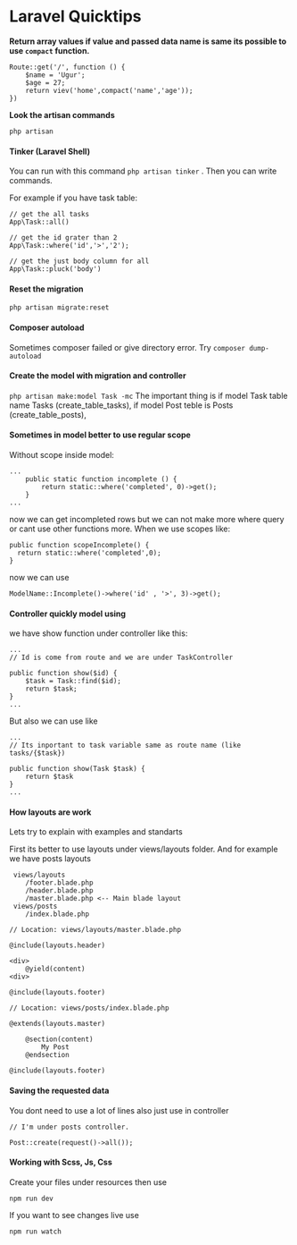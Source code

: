 # Laravel Quicktips

**Return array values if value and passed data name is same its possible to use `compact` function.**

```
Route::get('/', function () {
    $name = 'Ugur';
    $age = 27;
    return viev('home',compact('name','age'));
})
```


**Look the artisan commands**

`php artisan`
 


#### Tinker (Laravel Shell)

You can run with this command `php artisan tinker` . Then you can write commands.

For example if you have task table:
```
// get the all tasks
App\Task::all()

// get the id grater than 2
App\Task::where('id','>','2');

// get the just body column for all
App\Task::pluck('body')
```
 
 
#### Reset the migration 

`php artisan migrate:reset`



#### Composer autoload 

Sometimes composer failed or give directory error. Try `composer dump-autoload`


#### Create the model with migration and controller 

`php artisan make:model Task -mc`
The important thing is if model Task table name Tasks (create_table_tasks), if model Post teble is Posts (create_table_posts),


#### Sometimes in model better to use regular scope 
Without scope inside model:
```
...
    public static function incomplete () {
        return static::where('completed', 0)->get();
    }
...
```
now we can get incompleted rows but we can not make more where query or cant use other functions more. When we use scopes like:

```
public function scopeIncomplete() { 
  return static::where('completed',0);
}

``` 

now we can use 

```
ModelName::Incomplete()->where('id' , '>', 3)->get();

```

#### Controller quickly model using
we have show function under controller like this:

```
...
// Id is come from route and we are under TaskController

public function show($id) {
    $task = Task::find($id);
    return $task;
}
...
```

But also we can use like 

```
...
// Its inportant to task variable same as route name (like tasks/{$task})

public function show(Task $task) {
    return $task
}
...
```

#### How layouts are work
Lets try to explain with examples and standarts

First its better to use layouts under views/layouts folder. And for example we have posts layouts
```
 views/layouts
    /footer.blade.php
    /header.blade.php
    /master.blade.php <-- Main blade layout
 views/posts
    /index.blade.php
```

```
// Location: views/layouts/master.blade.php

@include(layouts.header)

<div>
    @yield(content)
<div>

@include(layouts.footer)
```

```
// Location: views/posts/index.blade.php

@extends(layouts.master)

    @section(content)
        My Post
    @endsection

@include(layouts.footer)
```

#### Saving the requested data
You dont need to use a lot of lines also just use in controller

```
// I'm under posts controller.

Post::create(request()->all());

```


#### Working with Scss, Js, Css
Create your files under resources then use

```
npm run dev
```
If you want to see changes live use
```
npm run watch
```








